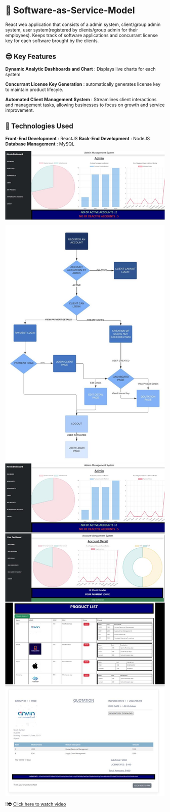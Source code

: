 # 💪 Software-as-Service-Model 
React web application that consists of a admin system, client/group admin system, user system(registered by clients/group admin for their employees). Keeps track of software applications and concurrant license key for each software brought by the clients.

## 😎 Key Features

**Dynamic Analytic Dashboards and Chart** : Displays live charts for each system

**Concurrant License Key Generation** : automatically generates license key to maintain product lifecyle.

**Automated Client Management System** : Streamlines client interactions and management tasks, allowing businesses to focus on growth and service improvement.

## 🔎 Technologies Used

**Front-End Development** : ReactJS
**Back-End Development** : NodeJS
**Database Management** : MySQL

<img src="./admin.jfif" alt="Admin Management System" width="1000">

![UML](./uml.jfif)
![Admin Management System](./admin.jfif)
![Client Managment System](./client.jfif)
![Product Managment System](./product.jfif)
![Quotation Payment Lifecyle](./quotation.jfif)


‼️👽 [Click here to watch video](https://drive.google.com/file/d/1t1IdX_m0IXCVmef0IbNMlZF-WHW6ry8U/view)



